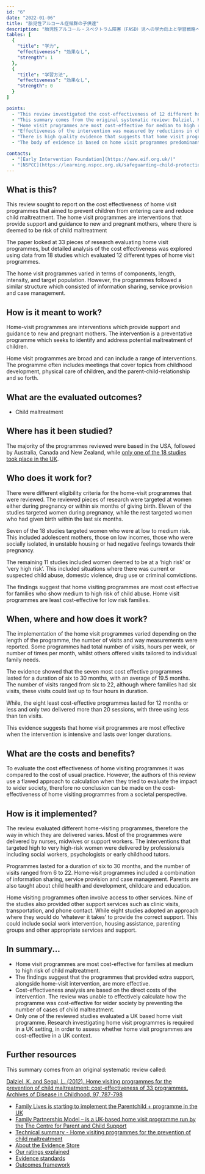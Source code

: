 ```yaml
---
id: "6"
date: "2022-01-06"
title: "胎児性アルコール症候群の子供達"
description: "胎児性アルコール・スペクトラム障害（FASD）児への学力向上と学習戦略への介入。"
tables: [
  {
    "title": "学力",
    "effectiveness": "効果なし",
    "strength": 1
  },
  {
    "title": "学習方法",
    "effectiveness": "効果なし",
    "strength": 0
  }
]

points:
  - "This review investigated the cost-effectiveness of 12 different home visit programmes for new and pregnant mothers"
  - "This summary comes from the original systematic review: Dalziel, K., & Segal, L. (2012). Home visiting programmes for the prevention of child maltreatment: cost-effectiveness of 33 programmes. Archives of disease in childhood, 97(9), 787-798"
  - "Home visit programmes are most cost-effective for median to high risk families"
  - "Effectiveness of the intervention was measured by reductions in child maltreatment"
  - "There is high quality evidence that suggests that home visit programmes prevent child maltreatment"
  - "The body of evidence is based on home visit programmes predominantly based in the USA, only one of the reviewed home visit programmes is based in the UK"

contacts:
  - "[Early Intervention Foundation](https://www.eif.org.uk/)"
  - "[NSPCC](https://learning.nspcc.org.uk/safeguarding-child-protection/early-help-early-intervention/)"
---
```


## What is this?
This review sought to report on the cost effectiveness of home visit programmes that aimed to prevent children from entering care and reduce child maltreatment. The home visit programmes are interventions that provide support and guidance to new and pregnant mothers, where there is deemed to be risk of child maltreatment

The paper looked at 33 pieces of research evaluating home visit programmes, but detailed analysis of the cost effectiveness was explored using data from 18 studies which evaluated 12 different types of home visit programmes.

The home visit programmes varied in terms of components, length, intensity, and target population. However, the programmes followed a similar structure which consisted of information sharing, service provision and case management.

## How is it meant to work?
Home-visit programmes are interventions which provide support and guidance to new and pregnant mothers. The intervention is a preventative programme which seeks to identify and address potential maltreatment of children.

Home visit programmes are broad and can include a range of interventions. The programme often includes meetings that cover topics from childhood development, physical care of children, and the parent-child-relationship and so forth.

## What are the evaluated outcomes?
- Child maltreatment

## Where has it been studied?
The majority of the programmes reviewed were based in the USA, followed by Australia, Canada and New Zealand, while [only one of the 18 studies took place in the UK](https://www.ncbi.nlm.nih.gov/pubmed/17068074).

## Who does it work for?
There were different eligibility criteria for the home-visit programmes that were reviewed. The reviewed pieces of research were targeted at women either during pregnancy or within six months of giving birth. Eleven of the studies targeted women during pregnancy, while the rest targeted women who had given birth within the last six months.

Seven of the 18 studies targeted women who were at low to medium risk. This included adolescent mothers, those on low incomes, those who were socially isolated, in unstable housing or had negative feelings towards their pregnancy.

The remaining 11 studies included women deemed to be at a ‘high risk’ or ‘very high risk’. This included situations where there was current or suspected child abuse, domestic violence, drug use or criminal convictions.

The findings suggest that home visiting programmes are most cost effective for families who show medium to high risk of child abuse. Home visit programmes are least cost-effective for low risk families.

## When, where and how does it work?
The implementation of the home visit programmes varied depending on the length of the programme, the number of visits and way measurements were reported. Some programmes had total number of visits, hours per week, or number of times per month, whilst others offered visits tailored to individual family needs.

The evidence showed that the seven most cost effective programmes lasted for a duration of six to 30 months, with an average of 19.5 months. The number of visits ranged from six to 22, although where families had six visits, these visits could last up to four hours in duration.

While, the eight least cost-effective programmes lasted for 12 months or less and only two delivered more than 20 sessions, with three using less than ten visits.

This evidence suggests that home visit programmes are most effective when the intervention is intensive and lasts over longer durations.

## What are the costs and benefits?
To evaluate the cost effectiveness of home visiting programmes it was compared to the cost of usual practice. However, the authors of this review use a flawed approach to calculation when they tried to evaluate the impact to wider society, therefore no conclusion can be made on the cost-effectiveness of home visiting programmes from a societal perspective.

## How is it implemented?
The review evaluated different home-visiting programmes, therefore the way in which they are delivered varies. Most of the programmes were delivered by  nurses, midwives or support workers. The interventions that targeted high to very high-risk women were delivered by professionals including social workers, psychologists or early childhood tutors.

Programmes lasted for a duration of six to 30 months, and the number of visits ranged from 6 to 22. Home-visit programmes included a combination of information sharing, service provision and case management. Parents are also taught about child health and development, childcare and education.

Home visiting programmes often involve access to other services. Nine of the studies also provided other support services such as clinic visits, transportation, and phone contact. While eight studies adopted an approach where they would do ‘whatever it takes’ to provide the correct support. This could include social work intervention, housing assistance, parenting groups and other appropriate services and support.

## In summary...
- Home visit programmes are most cost-effective for families at medium to high risk of child maltreatment.
- The findings suggest that the programmes that provided extra support, alongside home-visit intervention, are more effective.
- Cost-effectiveness analysis are based on the direct costs of the intervention. The review was unable to effectively calculate how the programme was cost-effective for wider society by preventing the number of cases of child maltreatment.
- Only one of the reviewed studies evaluated a UK based home visit programme. Research investigating home visit programmes is required in a UK setting, in order to assess whether home visit programmes are cost-effective in a UK context.

## Further resources
This summary comes from an original systematic review called:

[Dalziel, K. and Segal, L. (2012). Home visiting programmes for the prevention of child maltreatment: cost-effectiveness of 33 programmes. Archives of Disease in Childhood, 97, 787-798](https://onlinelibrary.wiley.com/doi/abs/10.1111/cch.12006)

- [Family Lives is starting to implement the Parentchild + programme in the UK](https://www.familylives.org.uk/about/our-services/parent-child-home-programme/)
- [Family Partnership Model – is a UK-based home visit programme run by the The Centre for Parent and Child Support](http://www.cpcs.org.uk/index.php?page=about-family-partnership-model)
- [Technical summary - Home visiting programmes for the prevention of child maltreatment](http://whatworks-csc.org.uk/wp-content/uploads/WWCSC_EMMIE_Summary_home_visitation_programmes_for_the_prevention_of_child_maltreatment_Nov_2019.pdf)
- [About the Evidence Store](https://whatworks-csc.org.uk/evidence-store/about-the-evidence-store/)
- [Our ratings explained](https://whatworks-csc.org.uk/evidence-store/our-ratings-explained/)
- [Evidence standards](https://whatworks-csc.org.uk/evidence-store/evidence-standards/)
- [Outcomes framework](https://whatworks-csc.org.uk/research/outcomes-framework-for-research/)